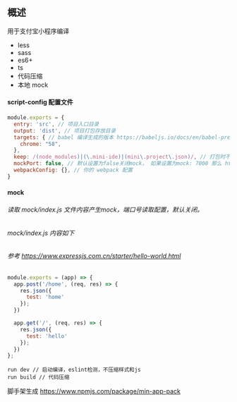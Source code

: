 ## 概述

用于支付宝小程序编译
- less
- sass
- es6+
- ts
- 代码压缩
- 本地 mock

#### script-config 配置文件
```js
module.exports = {
  entry: 'src', // 项目入口目录
  output: 'dist', // 项目打包存放目录
  targets: { // babel 编译生成的版本 https://babeljs.io/docs/en/babel-preset-env#targets
    chrome: "58",
  },
  keep: /(node_modules)|(\.mini-ide)|(mini\.project\.json)/, // 打包时不删除的文件 https://webpack.docschina.org/configuration/output/#outputclean
  mockPort: false, // 默认设置为false关闭mock， 如果设置为mock: 7000 那么 http://localhost:7000 可以访问到mock数据
  webpackConfig: {}, // 你的 webpack 配置
}
```

#### mock
###### 读取 mock/index.js 文件内容产生mock，端口号读取配置，默认关闭。
###### mock/index.js 内容如下
###### 参考 https://www.expressjs.com.cn/starter/hello-world.html
```js
module.exports = (app) => {
  app.post('/home', (req, res) => {
    res.json({
      test: 'home'
    });
  })

  app.get('/', (req, res) => {
    res.json({
      test: 'hello'
    });
  })
};
```

```text
run dev // 启动编译，eslint检测，不压缩样式和js
run build // 代码压缩
```

脚手架生成
https://www.npmjs.com/package/min-app-pack
